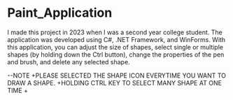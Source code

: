 # Paint_Application
I made this project in 2023 when I was a second year college student. The application was developed using C#, .NET Framework, and WinForms. With this application, you can adjust the size of shapes, select single or multiple shapes (by holding down the Ctrl button), change the properties of the pen and brush, and delete any selected shape.


--NOTE 
+PLEASE SELECTED THE SHAPE ICON EVERYTIME YOU WANT TO DRAW A SHAPE.
+HOLDING CTRL KEY TO SELECT MANY SHAPE AT ONE TIME
+


